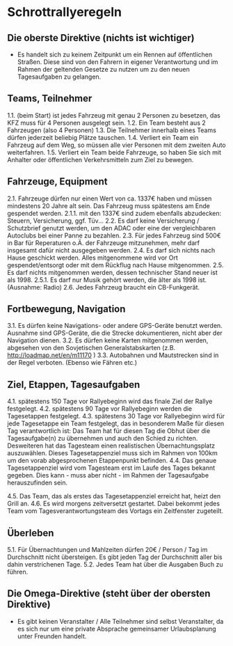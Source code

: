 # Schrottrallyeregeln

## Die oberste Direktive (nichts ist wichtiger)

* Es handelt sich zu keinem Zeitpunkt um ein Rennen auf öffentlichen Straßen. Diese sind von den Fahrern in eigener Verantwortung und im Rahmen der geltenden Gesetze zu nutzen um zu den neuen Tagesaufgaben zu gelangen.

## Teams, Teilnehmer

1.1. (beim Start) ist jedes Fahrzeug mit genau 2 Personen zu besetzen, das KFZ muss für 4 Personen ausgelegt sein.
1.2. Ein Team besteht aus 2 Fahrzeugen (also 4 Personen)
1.3. Die Teilnehmer innerhalb eines Teams dürfen jederzeit beliebig Plätze tauschen.
1.4. Verliert ein Team ein Fahrzeug auf dem Weg, so müssen alle vier Personen mit dem zweiten Auto weiterfahren.
1.5. Verliert ein Team beide Fahrzeuge, so haben Sie sich mit Anhalter oder öffentlichen Verkehrsmitteln zum Ziel zu bewegen.

## Fahrzeuge, Equipment

2.1. Fahrzeuge dürfen nur einen Wert von ca. 1337€ haben und müssen mindestens 20 Jahre alt sein. Das Fahrzeug muss spätestens am Ende gespendet werden.
2.1.1. mit den 1337€ sind zudem ebenfalls abzudecken: Steuern, Versicherung, ggf. Tüv...
2.2. Es darf keine Versicherung / Schutzbrief genutzt werden, um den ADAC oder eine der vergleichbaren Autoclubs bei einer Panne zu bezahlen.
2.3. Für jedes Fahrzeug sind 500€ in Bar für Reperaturen o.Ä. der Fahrzeuge mitzunehmen, mehr darf insgesamt dafür nicht ausgegeben werden.
2.4. Es darf sich nichts nach Hause geschickt werden. Alles mitgenommene wird vor Ort gespendet/entsorgt oder mit dem Rückflug nach Hause mitgenommen.
2.5. Es darf nichts mitgenommen werden, dessen technischer Stand neuer ist als 1998.
2.5.1. Es darf nur Musik gehört werden, die älter als 1998 ist. (Ausnahme: Radio)
2.6. Jedes Fahrzeug braucht ein CB-Funkgerät.

## Fortbewegung, Navigation

3.1. Es dürfen keine Navigations- oder andere GPS-Geräte benutzt werden. Ausnahme sind GPS-Geräte, die die Strecke dokumentieren, nicht aber der Navigation dienen.
3.2. Es dürfen keine Karten mitgenommen werden, abgesehen von den Sovjetischen Generalstabskarten (z.B. http://loadmap.net/en/m11170 )
3.3. Autobahnen und Mautstrecken sind in der Regel verboten. (Ebenso wie Fähren etc.)

## Ziel, Etappen, Tagesaufgaben
4.1. spätestens 150 Tage vor Rallyebeginn wird das finale Ziel der Rallye festgelegt.
4.2. spätestens 90 Tage vor Rallyebeginn werden die Tagesetappen festgelegt.
4.3. spätestens 30 Tage vor Rallyebeginn wird für jede Tagesetappe ein Team festgelegt, das in besonderem Maße für diesen Tag verantwortlich ist: Das Team hat für diesen Tag die Obhut über die Tagesaufgabe(n) zu übernehmen und auch den Schied zu richten. Desweiteren hat das Tagesteam einen realistischen Übernachtungsplatz auszuwählen. Dieses Tagesetappenziel muss sich im Rahmen von 100km um den vorab abgesprochenen Etappenpunkt befinden.
4.4. Das genaue Tagesetappenziel wird vom Tagesteam erst im Laufe des Tages bekannt gegeben. Dies kann - muss aber nicht - im Rahmen der Tagesaufgabe herauszufinden sein.

4.5. Das Team, das als erstes das Tagesetappenziel erreicht hat, heizt den Grill an.
4.6. Es wird morgens zeitversetzt gestartet. Dabei bekommt jedes Team vom Tagesverantwortungsteam des Vortags ein Zeitfenster zugeteilt.

## Überleben

5.1. Für Übernachtungen und Mahlzeiten dürfen 20€ / Person / Tag im Durchschnitt nicht übersteigen. Es gibt jeden Tag der Durchschnitt aller bis dahin verstrichenen Tage.
5.2. Jedes Team hat über die Ausgaben Buch zu führen.

## Die Omega-Direktive (steht über der obersten Direktive)

* Es gibt keinen Veranstalter / Alle Teilnehmer sind selbst Veranstalter, da es sich nur um eine private Absprache gemeinsamer Urlaubsplanung unter Freunden handelt.









